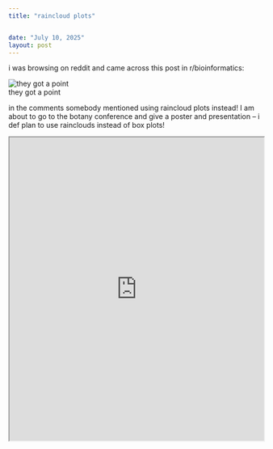 ```yaml
---
title: "raincloud plots"


date: "July 10, 2025"
layout: post
---
```


<script src="{{ site.url }}{{ site.baseurl }}/knitr_files/raincloud_plots_files/header-attrs-2.29/header-attrs.js"></script>

<section class="main-content">
<p>i was browsing on reddit and came across this post in
r/bioinformatics: <br></p>
<div class="float">
<img src="{{ site.url }}{{ site.baseurl }}/images/reddit_post.png" alt="they got a point" />
<div class="figcaption">they got a point</div>
</div>
<p>in the comments somebody mentioned using raincloud plots instead! I
am about to go to the botany conference and give a poster and
presentation – i def plan to use rainclouds instead of box plots!</p>
<iframe src="https://rpubs.com/rana2hin/raincloud" width="100%" height="600px">
</iframe>
</section>
